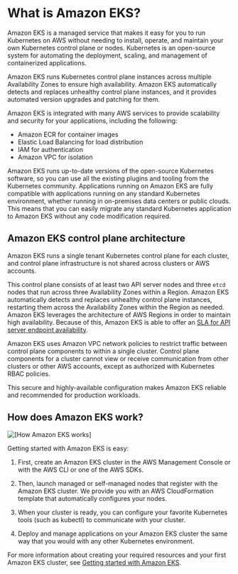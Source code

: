 # What is Amazon EKS?<a name="what-is-eks"></a>

Amazon EKS is a managed service that makes it easy for you to run Kubernetes on AWS without needing to install, operate, and maintain your own Kubernetes control plane or nodes\. Kubernetes is an open\-source system for automating the deployment, scaling, and management of containerized applications\. 

Amazon EKS runs Kubernetes control plane instances across multiple Availability Zones to ensure high availability\. Amazon EKS automatically detects and replaces unhealthy control plane instances, and it provides automated version upgrades and patching for them\.

Amazon EKS is integrated with many AWS services to provide scalability and security for your applications, including the following: 
+ Amazon ECR for container images
+ Elastic Load Balancing for load distribution
+ IAM for authentication
+ Amazon VPC for isolation

Amazon EKS runs up\-to\-date versions of the open\-source Kubernetes software, so you can use all the existing plugins and tooling from the Kubernetes community\. Applications running on Amazon EKS are fully compatible with applications running on any standard Kubernetes environment, whether running in on\-premises data centers or public clouds\. This means that you can easily migrate any standard Kubernetes application to Amazon EKS without any code modification required\.

## Amazon EKS control plane architecture<a name="eks-architecture"></a>

Amazon EKS runs a single tenant Kubernetes control plane for each cluster, and control plane infrastructure is not shared across clusters or AWS accounts\.

This control plane consists of at least two API server nodes and three `etcd` nodes that run across three Availability Zones within a Region\. Amazon EKS automatically detects and replaces unhealthy control plane instances, restarting them across the Availability Zones within the Region as needed\. Amazon EKS leverages the architecture of AWS Regions in order to maintain high availability\. Because of this, Amazon EKS is able to offer an [SLA for API server endpoint availability](http://aws.amazon.com/eks/sla)\.

Amazon EKS uses Amazon VPC network policies to restrict traffic between control plane components to within a single cluster\. Control plane components for a cluster cannot view or receive communication from other clusters or other AWS accounts, except as authorized with Kubernetes RBAC policies\.

This secure and highly\-available configuration makes Amazon EKS reliable and recommended for production workloads\.

## How does Amazon EKS work?<a name="how-eks-works"></a>

![\[How Amazon EKS works\]](http://docs.aws.amazon.com/eks/latest/userguide/images/what-is-eks.png)

Getting started with Amazon EKS is easy:

1. First, create an Amazon EKS cluster in the AWS Management Console or with the AWS CLI or one of the AWS SDKs\.

1. Then, launch managed or self\-managed nodes that register with the Amazon EKS cluster\. We provide you with an AWS CloudFormation template that automatically configures your nodes\.

1. When your cluster is ready, you can configure your favorite Kubernetes tools \(such as kubectl\) to communicate with your cluster\.

1. Deploy and manage applications on your Amazon EKS cluster the same way that you would with any other Kubernetes environment\.

For more information about creating your required resources and your first Amazon EKS cluster, see [Getting started with Amazon EKS](getting-started.md)\.